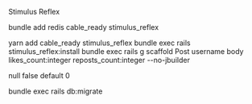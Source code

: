 Stimulus Reflex


bundle add redis cable_ready stimulus_reflex

yarn add cable_ready stimulus_reflex
bundle exec rails stimulus_reflex:install
bundle exec rails g scaffold Post username body likes_count:integer reposts_count:integer --no-jbuilder

null false default 0

bundle exec rails db:migrate